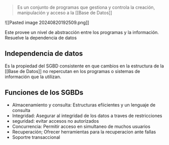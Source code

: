 > Es un conjunto de programas que gestiona y controla la creación, manipulación y acceso a la [[Base de Datos]]

![[Pasted image 20240820192509.png]]

Este provee un nivel de abstracción entre los programas y la información. Resuelve la dependencia de datos

## Independencia de datos
Es la propiedad del SGBD consistente en que cambios en la estructura de la [[Base de Datos]] no repercutan en los programas o sistemas de información que la utilizan.


## Funciones de los SGBDs
-  Almacenamiento y consulta: Estructuras efiicientes y un lenguaje de consulta
- Integridad: Asegurar al integridad de los datos a traves de restricciones
- seguridad: evitar accesos no autorizados
- Concurrencia: Permitir acceso en simultaneo de muchos usuarios
- Recuperación; Ofrecer herramientas para la recuperacion ante fallas
- Soportre transaccional


